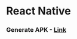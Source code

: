 # React Native

### Generate APK - <a href="https://dev.to/nitish173/how-to-generate-a-debug-apk-in-react-native-1gdg">Link</a>